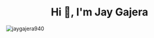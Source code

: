 <h1 align="center">Hi 👋, I'm Jay Gajera</h1>
<p align="left"> <img src="https://komarev.com/ghpvc/?username=jaygajera940&label=Profile%20views&color=0e75b6&style=flat" alt="jaygajera940" /> </p>


